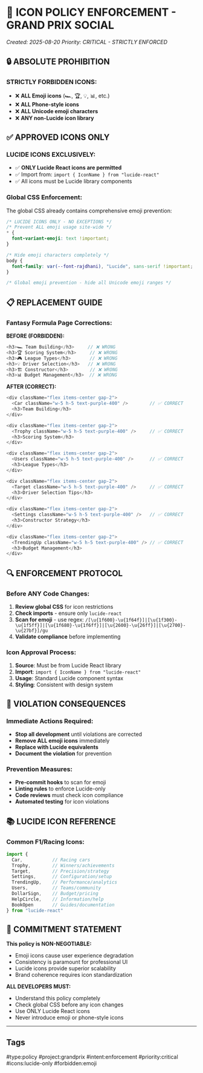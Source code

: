 # 🚫 ICON POLICY ENFORCEMENT - GRAND PRIX SOCIAL
*Created: 2025-08-20*
*Priority: CRITICAL - STRICTLY ENFORCED*

## 🔒 ABSOLUTE PROHIBITION

### **STRICTLY FORBIDDEN ICONS:**
- ❌ **ALL Emoji icons** (🏎️, 🏆, 💡, 📊, etc.)
- ❌ **ALL Phone-style icons** 
- ❌ **ALL Unicode emoji characters**
- ❌ **ANY non-Lucide icon library**

## ✅ APPROVED ICONS ONLY

### **LUCIDE ICONS EXCLUSIVELY:**
- ✅ **ONLY Lucide React icons are permitted**
- ✅ Import from: `import { IconName } from "lucide-react"`
- ✅ All icons must be Lucide library components

### **Global CSS Enforcement:**
The global CSS already contains comprehensive emoji prevention:
```css
/* LUCIDE ICONS ONLY - NO EXCEPTIONS */
/* Prevent ALL emoji usage site-wide */
* {
  font-variant-emoji: text !important;
}

/* Hide emoji characters completely */
body {
  font-family: var(--font-rajdhani), "Lucide", sans-serif !important;
}

/* Global emoji prevention - hide all Unicode emoji ranges */
```

## 📋 REPLACEMENT GUIDE

### **Fantasy Formula Page Corrections:**
**BEFORE (FORBIDDEN):**
```typescript
<h3>🏎️ Team Building</h3>     // ❌ WRONG
<h3>🏆 Scoring System</h3>     // ❌ WRONG  
<h3>🎮 League Types</h3>       // ❌ WRONG
<h3>💡 Driver Selection</h3>   // ❌ WRONG
<h3>🏗️ Constructor</h3>        // ❌ WRONG
<h3>📊 Budget Management</h3>  // ❌ WRONG
```

**AFTER (CORRECT):**
```typescript
<div className="flex items-center gap-2">
  <Car className="w-5 h-5 text-purple-400" />        // ✅ CORRECT
  <h3>Team Building</h3>
</div>

<div className="flex items-center gap-2">
  <Trophy className="w-5 h-5 text-purple-400" />     // ✅ CORRECT
  <h3>Scoring System</h3>
</div>

<div className="flex items-center gap-2">
  <Users className="w-5 h-5 text-purple-400" />      // ✅ CORRECT
  <h3>League Types</h3>
</div>

<div className="flex items-center gap-2">
  <Target className="w-5 h-5 text-purple-400" />     // ✅ CORRECT
  <h3>Driver Selection Tips</h3>
</div>

<div className="flex items-center gap-2">
  <Settings className="w-5 h-5 text-purple-400" />   // ✅ CORRECT
  <h3>Constructor Strategy</h3>
</div>

<div className="flex items-center gap-2">
  <TrendingUp className="w-5 h-5 text-purple-400" /> // ✅ CORRECT
  <h3>Budget Management</h3>
</div>
```

## 🔍 ENFORCEMENT PROTOCOL

### **Before ANY Code Changes:**
1. **Review global CSS** for icon restrictions
2. **Check imports** - ensure only `lucide-react`
3. **Scan for emoji** - use regex: `/[\u{1f600}-\u{1f64f}]|[\u{1f300}-\u{1f5ff}]|[\u{1f680}-\u{1f6ff}]|[\u{2600}-\u{26ff}]|[\u{2700}-\u{27bf}]/gu`
4. **Validate compliance** before implementing

### **Icon Approval Process:**
1. **Source**: Must be from Lucide React library
2. **Import**: `import { IconName } from "lucide-react"`
3. **Usage**: Standard Lucide component syntax
4. **Styling**: Consistent with design system

## 🚨 VIOLATION CONSEQUENCES

### **Immediate Actions Required:**
- **Stop all development** until violations are corrected
- **Remove ALL emoji icons** immediately
- **Replace with Lucide equivalents** 
- **Document the violation** for prevention

### **Prevention Measures:**
- **Pre-commit hooks** to scan for emoji
- **Linting rules** to enforce Lucide-only
- **Code reviews** must check icon compliance
- **Automated testing** for icon violations

## 📚 LUCIDE ICON REFERENCE

### **Common F1/Racing Icons:**
```typescript
import { 
  Car,           // Racing cars
  Trophy,        // Winners/achievements
  Target,        // Precision/strategy
  Settings,      // Configuration/setup
  TrendingUp,    // Performance/analytics
  Users,         // Teams/community
  DollarSign,    // Budget/pricing
  HelpCircle,    // Information/help
  BookOpen       // Guides/documentation
} from "lucide-react"
```

## 🔐 COMMITMENT STATEMENT

**This policy is NON-NEGOTIABLE:**
- Emoji icons cause user experience degradation
- Consistency is paramount for professional UI
- Lucide icons provide superior scalability
- Brand coherence requires icon standardization

**ALL DEVELOPERS MUST:**
- Understand this policy completely
- Check global CSS before any icon changes
- Use ONLY Lucide React icons
- Never introduce emoji or phone-style icons

---

## Tags
#type:policy #project:grandprix #intent:enforcement #priority:critical #icons:lucide-only #forbidden:emoji